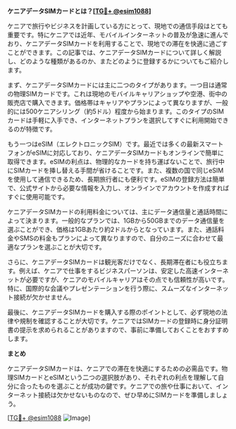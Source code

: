 **ケニアデータSIMカードとは？[[TG💪+ @esim1088](https://t.me/s/esim1088)]**

ケニアで旅行やビジネスを計画している方にとって、現地での通信手段はとても重要です。特にケニアでは近年、モバイルインターネットの普及が急速に進んでおり、ケニアデータSIMカードを利用することで、現地での滞在を快適に過ごすことができます。この記事では、ケニアデータSIMカードについて詳しく解説し、どのような種類があるのか、またどのように登録するかについてもご紹介します。

まず、ケニアデータSIMカードには主に二つのタイプがあります。一つ目は通常の物理SIMカードです。これは現地のモバイルキャリアショップや空港、街中の販売店で購入できます。価格帯はキャリアやプランによって異なりますが、一般的には500ケニアシリング（約5ドル）程度から始まります。このタイプのSIMカードは手軽に入手でき、インターネットプランを選択してすぐに利用開始できるのが特徴です。

もう一つはeSIM（エレクトロニックSIM）です。最近では多くの最新スマートフォンがeSIMに対応しており、ケニアデータSIMカードもオンラインで簡単に取得できます。eSIMの利点は、物理的なカードを持ち運ばないことで、旅行中にSIMカードを挿し替える手間が省けることです。また、複数の国で同じeSIMを使用して通信できるため、長期旅行者にも便利です。eSIMの登録方法は簡単で、公式サイトから必要な情報を入力し、オンラインでアカウントを作成すればすぐに使用可能です。

ケニアデータSIMカードの利用料金については、主にデータ通信量と通話時間によって決まります。一般的なプランでは、1GBから50GBまでのデータ通信量を選ぶことができ、価格は1GBあたり約2ドルからとなっています。また、通話料金やSMSの料金もプランによって異なりますので、自分のニーズに合わせて最適なプランを選ぶことが大切です。

さらに、ケニアデータSIMカードは観光客だけでなく、長期滞在者にも役立ちます。例えば、ケニアで仕事をするビジネスパーソンは、安定した高速インターネットが必要ですが、ケニアのモバイルキャリアはその点でも信頼性が高いです。特に、国際的な会議やプレゼンテーションを行う際に、スムーズなインターネット接続が欠かせません。

最後に、ケニアデータSIMカードを購入する際のポイントとして、必ず現地の法律や規制を確認することが大切です。ケニアではSIMカードの登録時に身分証明書の提示を求められることがありますので、事前に準備しておくことをおすすめします。

**まとめ**

ケニアデータSIMカードは、ケニアでの滞在を快適にするための必需品です。物理SIMカードとeSIMという二つの選択肢があり、それぞれの利点を理解して自分に合ったものを選ぶことが成功の鍵です。ケニアでの旅や仕事において、インターネット接続は欠かせないものなので、ぜひ早めにSIMカードを準備しましょう。

[[TG💪+ @esim1088](https://t.me/s/esim1088) ![Image](https://i.postimg.cc/Y0z9fWf4/image.png)]